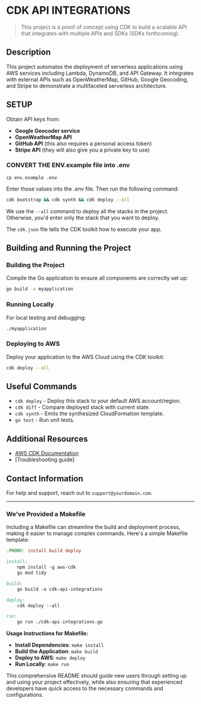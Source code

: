# CDK API INTEGRATIONS
> This project is a proof of concept using CDK to build a scalable API that integrates 
> with multiple APIs and SDKs (SDKs forthcoming).

## Description
This project automates the deployment of serverless applications using AWS services including Lambda, DynamoDB, and API Gateway. It integrates with external APIs such as OpenWeatherMap, GitHub, Google Geocoding, and Stripe to demonstrate a multifaceted serverless architecture.

## SETUP
Obtain API keys from:
- **Google Geocoder service**
- **OpenWeatherMap API**
- **GitHub API** (this also requires a personal access token)
- **Stripe API** (they will also give you a private key to use)

### CONVERT THE ENV.example file into .env
```terminal
cp env.example .env
```
Enter those values into the .env file. Then run the following command:
```bash
cdk bootstrap && cdk synth && cdk deploy --all
```
We use the `--all` command to deploy all the stacks in the project. Otherwise, you'd enter only the stack that you want to deploy.

The `cdk.json` file tells the CDK toolkit how to execute your app.

## Building and Running the Project

### Building the Project
Compile the Go application to ensure all components are correctly set up:
```bash
go build -o myapplication
```

### Running Locally
For local testing and debugging:
```bash
./myapplication
```

### Deploying to AWS
Deploy your application to the AWS Cloud using the CDK toolkit:
```bash
cdk deploy --all
```

## Useful Commands

* `cdk deploy`      - Deploy this stack to your default AWS account/region.
* `cdk diff`        - Compare deployed stack with current state.
* `cdk synth`       - Emits the synthesized CloudFormation template.
* `go test`         - Run unit tests.

## Additional Resources
- [AWS CDK Documentation](https://docs.aws.amazon.com/cdk/latest/guide/home.html)
- [Troubleshooting guide]

## Contact Information
For help and support, reach out to `support@yourdomain.com`.

---

### We've Provided a Makefile

Including a Makefile can streamline the build and deployment process, making it easier to manage complex commands. Here's a simple Makefile template:

```makefile
.PHONY: install build deploy

install:
	npm install -g aws-cdk
	go mod tidy

build:
	go build -o cdk-api-integrations

deploy:
	cdk deploy --all

run:
	go run ./cdk-api-integrations.go
```

**Usage Instructions for Makefile:**
- **Install Dependencies**: `make install`
- **Build the Application**: `make build`
- **Deploy to AWS**: `make deploy`
- **Run Locally**: `make run`

This comprehensive README should guide new users through setting up and using your project effectively, while also ensuring that experienced developers have quick access to the necessary commands and configurations.
